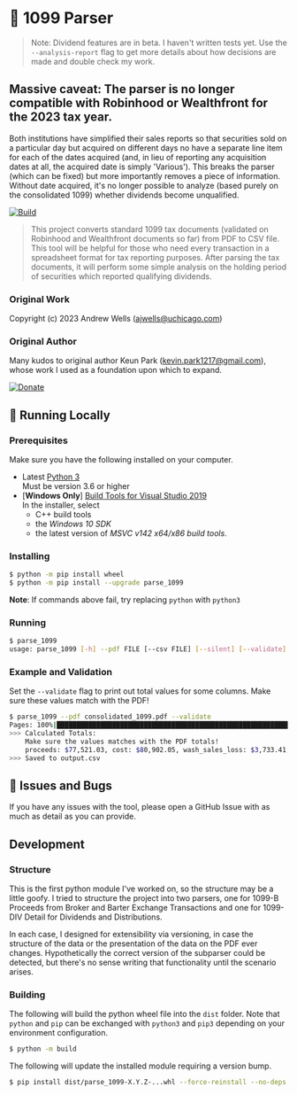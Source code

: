 # 🍃 1099 Parser

> Note: Dividend features are in beta. I haven't written tests yet. Use the `--analysis-report` flag to get more details about how decisions are made and double check my work.

## Massive caveat: The parser is no longer compatible with Robinhood or Wealthfront for the 2023 tax year.
Both institutions have simplified their sales reports so that securities sold on a particular day but acquired on different days no have a separate line item for each of the dates acquired (and, in lieu of reporting any acquisition dates at all, the acquired date is simply 'Various'). This breaks the parser (which can be fixed) but more importantly removes a piece of information. Without date acquired, it's no longer possible to analyze (based purely on the consolidated 1099) whether dividends become unqualified.

[![Build](https://github.com/ajwells256/1099-Parser/actions/workflows/build.yaml/badge.svg)](https://github.com/ajwells256/1099-Parser/actions/workflows/build.yaml)

> This project converts standard 1099 tax documents (validated on Robinhood and Wealthfront documents so far) from PDF to CSV file. This tool will be helpful for those who need every transaction in a spreadsheet format for tax reporting purposes. After parsing the tax documents, it will perform some simple analysis on the holding period of securities which reported qualifying dividends.


### Original Work

Copyright (c) 2023 Andrew Wells (ajwells@uchicago.com)

### Original Author

Many kudos to original author Keun Park (kevin.park1217@gmail.com), whose work I used as a foundation upon which to expand.

[![Donate](https://img.shields.io/badge/Donate-PayPal-green.svg)](https://www.paypal.com/donate?business=P3M77TR7L8LBA&item_name=Thanks+for+supporting+my+work%21&currency_code=USD)


## 🚀 Running Locally

### Prerequisites

Make sure you have the following installed on your computer.
- Latest [Python 3](https://www.python.org/downloads/)  
  Must be version 3.6 or higher
- [**Windows Only**] [Build Tools for Visual Studio 2019](https://visualstudio.microsoft.com/downloads/#build-tools-for-visual-studio-2019)  
  In the installer, select
  - C++ build tools
  - the *Windows 10 SDK*
  - the latest version of *MSVC v142 x64/x86 build tools*.


### Installing
```bash
$ python -m pip install wheel
$ python -m pip install --upgrade parse_1099
```
**Note**: If commands above fail, try replacing `python` with `python3`

### Running
```bash
$ parse_1099
usage: parse_1099 [-h] --pdf FILE [--csv FILE] [--silent] [--validate] [--disable-dividend-analysis] [--analysis-report]
```

### Example and Validation

Set the `--validate` flag to print out total values for some columns. Make sure these values match with the PDF!

```bash
$ parse_1099 --pdf consolidated_1099.pdf --validate
Pages: 100%|██████████████████████████████████████████████████████████████| 40/40 [00:03<00:00, 10.41it/s]
>>> Calculated Totals:
    Make sure the values matches with the PDF totals!
    proceeds: $77,521.03, cost: $80,902.05, wash_sales_loss: $3,733.41, gain_loss: $352.39
>>> Saved to output.csv
```

## 🐞 Issues and Bugs
If you have any issues with the tool, please open a GitHub Issue with as much as detail as you can provide.

## Development
### Structure
This is the first python module I've worked on, so the structure may be a little goofy. I tried to structure the project into two parsers, one for 1099-B Proceeds from Broker and Barter Exchange Transactions and one for 1099-DIV Detail for Dividends and Distributions.

In each case, I designed for extensibility via versioning, in case the structure of the data or the presentation of the data on the PDF ever changes. Hypothetically the correct version of the subparser could be detected, but there's no sense writing that functionality until the scenario arises.

### Building
The following will build the python wheel file into the `dist` folder. Note that `python` and `pip` can be exchanged with `python3` and `pip3` depending on your environment configuration.
```bash
$ python -m build
```

The following will update the installed module requiring a version bump.
```bash
$ pip install dist/parse_1099-X.Y.Z-...whl --force-reinstall --no-deps
```